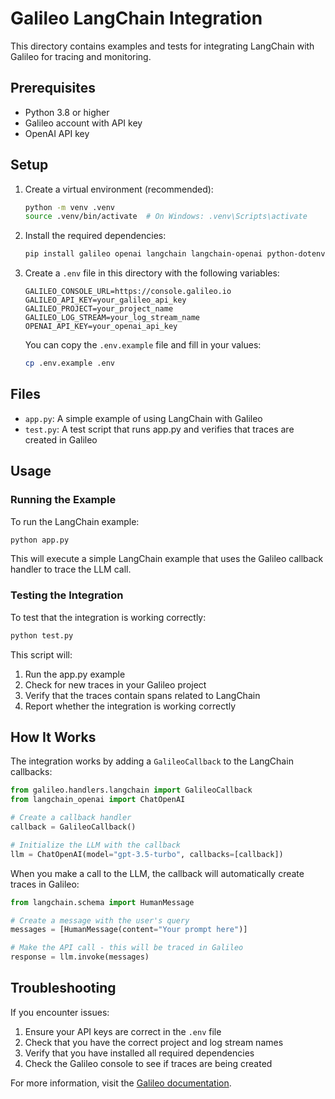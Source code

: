 # Galileo LangChain Integration

This directory contains examples and tests for integrating LangChain with Galileo for tracing and monitoring.

## Prerequisites

- Python 3.8 or higher
- Galileo account with API key
- OpenAI API key

## Setup

1. Create a virtual environment (recommended):
   ```bash
   python -m venv .venv
   source .venv/bin/activate  # On Windows: .venv\Scripts\activate
   ```

2. Install the required dependencies:
   ```bash
   pip install galileo openai langchain langchain-openai python-dotenv rich
   ```

3. Create a `.env` file in this directory with the following variables:
   ```
   GALILEO_CONSOLE_URL=https://console.galileo.io
   GALILEO_API_KEY=your_galileo_api_key
   GALILEO_PROJECT=your_project_name
   GALILEO_LOG_STREAM=your_log_stream_name
   OPENAI_API_KEY=your_openai_api_key
   ```

   You can copy the `.env.example` file and fill in your values:
   ```bash
   cp .env.example .env
   ```

## Files

- `app.py`: A simple example of using LangChain with Galileo
- `test.py`: A test script that runs app.py and verifies that traces are created in Galileo

## Usage

### Running the Example

To run the LangChain example:

```bash
python app.py
```

This will execute a simple LangChain example that uses the Galileo callback handler to trace the LLM call.

### Testing the Integration

To test that the integration is working correctly:

```bash
python test.py
```

This script will:
1. Run the app.py example
2. Check for new traces in your Galileo project
3. Verify that the traces contain spans related to LangChain
4. Report whether the integration is working correctly

## How It Works

The integration works by adding a `GalileoCallback` to the LangChain callbacks:

```python
from galileo.handlers.langchain import GalileoCallback
from langchain_openai import ChatOpenAI

# Create a callback handler
callback = GalileoCallback()

# Initialize the LLM with the callback
llm = ChatOpenAI(model="gpt-3.5-turbo", callbacks=[callback])
```

When you make a call to the LLM, the callback will automatically create traces in Galileo:

```python
from langchain.schema import HumanMessage

# Create a message with the user's query
messages = [HumanMessage(content="Your prompt here")]

# Make the API call - this will be traced in Galileo
response = llm.invoke(messages)
```

## Troubleshooting

If you encounter issues:

1. Ensure your API keys are correct in the `.env` file
2. Check that you have the correct project and log stream names
3. Verify that you have installed all required dependencies
4. Check the Galileo console to see if traces are being created

For more information, visit the [Galileo documentation](https://docs.galileo.io). 